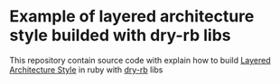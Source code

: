 # Example of layered architecture style builded with dry-rb libs

This repository contain source code with explain how to build [Layered Architecture Style](https://www.oreilly.com/library/view/software-architecture-patterns/9781491971437/ch01.html) in ruby with [dry-rb](https://dry-rb.org/) libs
